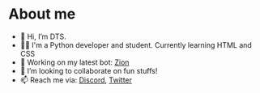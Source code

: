 # About me
- 👋 Hi, I’m DTS.
- 🧑‍🎓 I'm a Python developer and student. Currently learning HTML and CSS
- 👷 Working on my latest bot: [Zion](https://dsc.gg/zion-bot)
- 💞️ I’m looking to collaborate on fun stuffs!
- 📫 Reach me via: [Discord](https://discord.gg/WhNDVTF), [Twitter](https://twitter.com/official_DTS_11)

<!---
DTS-11/DTS-11 is a ✨ special ✨ repository because its `README.md` (this file) appears on your GitHub profile.
You can click the Preview link to take a look at your changes.
--->
